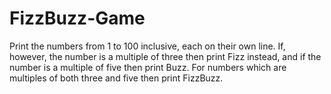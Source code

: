 # FizzBuzz-Game


Print the numbers from 1 to 100 inclusive, each on their own line. 
If, however, the number is a multiple of three then print Fizz instead, and if the number is a multiple of five then print Buzz. 
For numbers which are multiples of both three and five then print FizzBuzz.
